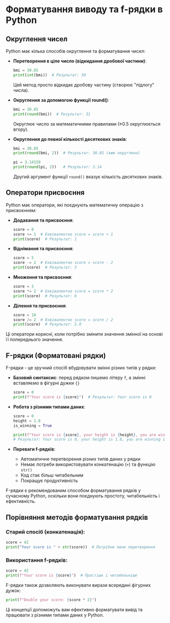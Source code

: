# Форматування виводу та f-рядки в Python

## Округлення чисел
Python має кілька способів округлення та форматування чисел:

- **Перетворення в ціле число (відкидання дробової частини)**:
  ```python
  bmi = 30.85
  print(int(bmi))  # Результат: 30
  ```
  Цей метод просто відкидає дробову частину (створює "підлогу" числа).

- **Округлення за допомогою функції round()**:
  ```python
  bmi = 30.85
  print(round(bmi))  # Результат: 31
  ```
  Округлює число за математичними правилами (≥0.5 округлюється вгору).

- **Округлення до певної кількості десяткових знаків**:
  ```python
  bmi = 30.85
  print(round(bmi, 2))  # Результат: 30.85 (вже округлено)
  
  pi = 3.14159
  print(round(pi, 2))   # Результат: 3.14
  ```
  Другий аргумент функції `round()` вказує кількість десяткових знаків.

## Оператори присвоєння
Python має оператори, які поєднують математичну операцію з присвоєнням:

- **Додавання та присвоєння**:
  ```python
  score = 0
  score += 1  # Еквівалентно score = score + 1
  print(score)  # Результат: 1
  ```

- **Віднімання та присвоєння**:
  ```python
  score = 5
  score -= 2  # Еквівалентно score = score - 2
  print(score)  # Результат: 3
  ```

- **Множення та присвоєння**:
  ```python
  score = 3
  score *= 2  # Еквівалентно score = score * 2
  print(score)  # Результат: 6
  ```

- **Ділення та присвоєння**:
  ```python
  score = 10
  score /= 2  # Еквівалентно score = score / 2
  print(score)  # Результат: 5.0
  ```

Ці оператори корисні, коли потрібно змінити значення змінної на основі її попереднього значення.

## F-рядки (Форматовані рядки)
F-рядки - це зручний спосіб вбудовувати змінні різних типів у рядки:

- **Базовий синтаксис**: перед рядком пишемо літеру `f`, а змінні вставляємо в фігурні дужки `{}`
  ```python
  score = 0
  print(f"Your score is {score}")  # Результат: Your score is 0
  ```

- **Робота з різними типами даних**:
  ```python
  score = 0
  height = 1.8
  is_winning = True
  
  print(f"Your score is {score}, your height is {height}, you are winning is {is_winning}")
  # Результат: Your score is 0, your height is 1.8, you are winning is True
  ```

- **Переваги f-рядків**:
  - Автоматичне перетворення різних типів даних у рядки
  - Немає потреби використовувати конкатенацію (`+`) та функцію `str()`
  - Код стає більш читабельним
  - Покращує продуктивність

F-рядки є рекомендованим способом форматування рядків у сучасному Python, оскільки вони поєднують простоту, читабельність і ефективність.

## Порівняння методів форматування рядків

### Старий спосіб (конкатенація):
```python
score = 42
print("Your score is " + str(score))  # Потрібне явне перетворення
```

### Використання f-рядків:
```python
score = 42
print(f"Your score is {score}")  # Простіше і читабельніше
```

F-рядки також дозволяють виконувати вирази всередині фігурних дужок:
```python
print(f"Double your score: {score * 2}")
```

Ці концепції допоможуть вам ефективно форматувати вивід та працювати з різними типами даних у Python.